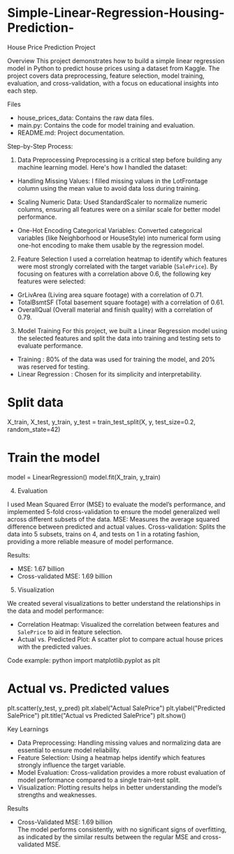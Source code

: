 # Simple-Linear-Regression-Housing-Prediction-

House Price Prediction Project

Overview
This project demonstrates how to build a simple linear regression model in Python to predict house prices using a dataset from Kaggle. 
The project covers data preprocessing, feature selection, model training, evaluation, and cross-validation, with a focus on educational insights into each step.

Files
- house_prices_data: Contains the raw data files.
- main.py: Contains the code for model training and evaluation.
- README.md: Project documentation.



Step-by-Step Process:

1. Data Preprocessing
Preprocessing is a critical step before building any machine learning model. Here's how I handled the dataset:
- Handling Missing Values: I filled missing values in the LotFrontage column using the mean value to avoid data loss during training.

- Scaling Numeric Data: Used StandardScaler to normalize numeric columns, ensuring all features were on a similar scale for better model performance.

- One-Hot Encoding Categorical Variables: Converted categorical variables (like Neighborhood or HouseStyle) into numerical form using one-hot encoding to make them usable by the regression model.




2. Feature Selection
I used a correlation heatmap to identify which features were most strongly correlated with the target variable (`SalePrice`). By focusing on features with a correlation above 0.6,  the following key features were selected:
- GrLivArea (Living area square footage) with a correlation of 0.71.
- TotalBsmtSF (Total basement square footage) with a correlation of 0.61.
- OverallQual (Overall material and finish quality) with a correlation of 0.79.


3. Model Training
For this project, we built a Linear Regression model using the selected features and split the data into training and testing sets to evaluate performance.

- Training : 80% of the data was used for training the model, and 20% was reserved for testing.
- Linear Regression : Chosen for its simplicity and interpretability.


# Split data
X_train, X_test, y_train, y_test = train_test_split(X, y, test_size=0.2, random_state=42)

# Train the model
model = LinearRegression()
model.fit(X_train, y_train)


4. Evaluation

I used Mean Squared Error (MSE) to evaluate the model’s performance, and implemented  5-fold cross-validation to ensure the model generalized well across different subsets of the data.
MSE: Measures the average squared difference between predicted and actual values.
Cross-validation: Splits the data into 5 subsets, trains on 4, and tests on 1 in a rotating fashion, providing a more reliable measure of model performance.

Results:
- MSE: 1.67 billion
- Cross-validated MSE: 1.69 billion


5. Visualization

We created several visualizations to better understand the relationships in the data and model performance:
- Correlation Heatmap: Visualized the correlation between features and `SalePrice` to aid in feature selection.
- Actual vs. Predicted Plot: A scatter plot to compare actual house prices with the predicted values.

Code example:
python
import matplotlib.pyplot as plt

# Actual vs. Predicted values
plt.scatter(y_test, y_pred)
plt.xlabel("Actual SalePrice")
plt.ylabel("Predicted SalePrice")
plt.title("Actual vs Predicted SalePrice")
plt.show()



Key Learnings
- Data Preprocessing: Handling missing values and normalizing data are essential to ensure model reliability.
- Feature Selection: Using a heatmap helps identify which features strongly influence the target variable.
- Model Evaluation: Cross-validation provides a more robust evaluation of model performance compared to a single train-test split.
- Visualization: Plotting results helps in better understanding the model’s strengths and weaknesses.


Results
- Cross-Validated MSE: 1.69 billion  
The model performs consistently, with no significant signs of overfitting, as indicated by the similar results between the regular MSE and cross-validated MSE.
